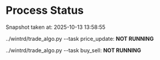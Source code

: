 # Process Status

Snapshot taken at: 2025-10-13 13:58:55

../wintrd/trade_algo.py --task price_update: **NOT RUNNING**

../wintrd/trade_algo.py --task buy_sell: **NOT RUNNING**

